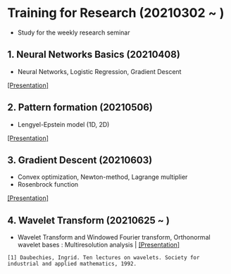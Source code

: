 # Training for Research (20210302 ~ )
- Study for the weekly research seminar

## 1. Neural Networks Basics (20210408)
- Neural Networks, Logistic Regression, Gradient Descent   

[[Presentation]](https://github.com/OH-Seoyoung/Training_for_Research/blob/master/1.%20Neural_Networks_Basic/20210401_Neural_Network.pdf)

## 2. Pattern formation (20210506)
- Lengyel-Epstein model (1D, 2D)  

[[Presentation]](https://github.com/OH-Seoyoung/Training_for_Research/blob/master/2.%20Pattern_Formation/20210506_Pattern_Formation.pdf)

## 3. Gradient Descent (20210603)
- Convex optimization, Newton-method, Lagrange multiplier
- Rosenbrock function

[[Presentation]](https://github.com/OH-Seoyoung/Training_for_Research/blob/master/3.%20Gradient_Descent/20210603_Gradient_Descent.pdf)

## 4. Wavelet Transform (20210625 ~ )
- Wavelet Transform and Windowed Fourier transform, Orthonormal wavelet bases : Multiresolution analysis | [[Presentation]](https://github.com/OH-Seoyoung/Training_for_Research/blob/master/4.%20Wavelet_Transform/20210623_1_The%20What%2C%20Why%2C%20and%20How%20of%20Wavelets.pdf)


```
[1] Daubechies, Ingrid. Ten lectures on wavelets. Society for industrial and applied mathematics, 1992.
```
